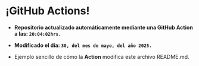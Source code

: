 # ¡GitHub Actions!
* **Repositorio actualizado automáticamente mediante una GitHub Action a las: `20:04:02hrs.`**
* **Modificado el día: `30, del mes de mayo, del año 2025.`**

* Ejemplo sencillo de cómo la **Action** modifica este archivo README.md.
